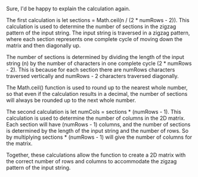 Sure, I'd be happy to explain the calculation again.

The first calculation is let sections = Math.ceil(n / (2 * numRows - 2)). This calculation is used to determine the number of sections in the zigzag pattern of the input string. The input string is traversed in a zigzag pattern, where each section represents one complete cycle of moving down the matrix and then diagonally up.

The number of sections is determined by dividing the length of the input string (n) by the number of characters in one complete cycle (2 * numRows - 2). This is because for each section there are numRows characters traversed vertically and numRows - 2 characters traversed diagonally.

The Math.ceil() function is used to round up to the nearest whole number, so that even if the calculation results in a decimal, the number of sections will always be rounded up to the next whole number.

The second calculation is let numCols = sections * (numRows - 1). This calculation is used to determine the number of columns in the 2D matrix. Each section will have (numRows - 1) columns, and the number of sections is determined by the length of the input string and the number of rows. So by multiplying sections * (numRows - 1) will give the number of columns for the matrix.

Together, these calculations allow the function to create a 2D matrix with the correct number of rows and columns to accommodate the zigzag pattern of the input string.